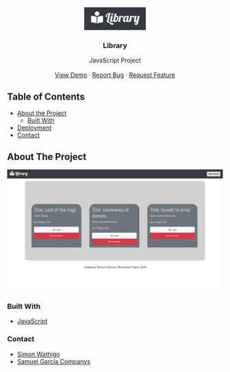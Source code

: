 <br />
<p align="center">
  <a href="#">
    <img src="images/logolibrary.png" alt="Logo">
  </a>

  <h3 align="center">Library</h3>

  <p align="center">
    JavaScript Project
    <br />
    <br />
    <a href="#">View Demo</a>
    ·
    <a href="https://github.com/samgaco/library/issues">Report Bug</a>
    ·
    <a href="https://github.com/samgaco/library/issues">Request Feature</a>
  </p>
</p>


<!-- TABLE OF CONTENTS -->
## Table of Contents

* [About the Project](#about-the-project)
  * [Built With](#built-with)
* [Deployment](#Deployment)
* [Contact](#Contact)




<!-- ABOUT THE PROJECT -->
## About The Project

  <a href="#">
    <img src="images/librarymain.png" alt="Logo">
  </a>




### Built With
* [JavaScript](https://rubyonrails.org/)


### Contact

* [Simon Wathigo](https://github.com/wathigo)
* [Samuel García Companys](https://github.com/samgaco)


